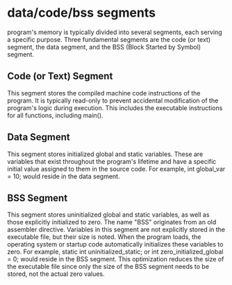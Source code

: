 data/code/bss segments
======================
  
program's memory is typically divided into several segments, each serving a specific purpose. Three fundamental segments are the code (or text) segment, the data segment, and the BSS (Block Started by Symbol) segment.  
  
Code (or Text) Segment
----------------------
This segment stores the compiled machine code instructions of the program. It is typically read-only to prevent accidental modification of the program's logic during execution. This includes the executable instructions for all functions, including main().  
  
Data Segment
---------------
This segment stores initialized global and static variables. These are variables that exist throughout the program's lifetime and have a specific initial value assigned to them in the source code. For example, int global_var = 10; would reside in the data segment.  
  
BSS Segment
-----------
This segment stores uninitialized global and static variables, as well as those explicitly initialized to zero. The name "BSS" originates from an old assembler directive. Variables in this segment are not explicitly stored in the executable file, but their size is noted. When the program loads, the operating system or startup code automatically initializes these variables to zero. For example, static int uninitialized_static; or int zero_initialized_global = 0; would reside in the BSS segment. This optimization reduces the size of the executable file since only the size of the BSS segment needs to be stored, not the actual zero values.  
